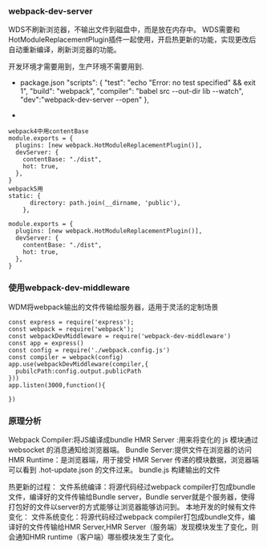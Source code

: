 
### webpack-dev-server
WDS不刷新浏览器，不输出文件到磁盘中，而是放在内存中。
WDS需要和HotModuleReplacementPlugin插件一起使用，开启热更新的功能，实现更改后自动重新编译，刷新浏览器的功能。

开发环境才需要用到，生产环境不需要用到.

- package.json
  "scripts": {
    "test": "echo \"Error: no test specified\" && exit 1",
    "build": "webpack",
    "compiler": "babel src --out-dir lib --watch",
    "dev":"webpack-dev-server --open"
  },

- 
```
webpack4中用contentBase
module.exports = {
  plugins: [new webpack.HotModuleReplacementPlugin()],
  devServer: {
    contentBase: "./dist",
    hot: true,
  },
}
webpack5用
static: {
      directory: path.join(__dirname, 'public'),
    },

module.exports = {
  plugins: [new webpack.HotModuleReplacementPlugin()],
  devServer: {
    contentBase: "./dist",
    hot: true,
  },
}
```
### 使用webpack-dev-middleware
WDM将webpack输出的文件传输给服务器，适用于灵活的定制场景

```
const express = require('express');
const webpack = require('webpack');
const webpackDevMiddleware = require('webpack-dev-middleware')
const app = express()
const config = require('./webpack.config.js')
const compiler = webpack(config)
app.use(webpackDevMiddleware(compiler,{
  pubilcPath:config.output.publicPath
}))
app.listen(3000,function(){

})
```

### 原理分析
Webpack Compiler:将JS编译成bundle
HMR Server :用来将变化的 js 模块通过 websocket 的消息通知给浏览器端。
Bundle Server:提供文件在浏览器的访问
HMR Runtime：是浏览器端，用于接受  HMR Server 传递的模块数据，浏览器端可以看到 .hot-update.json 的文件过来。
bundle.js 构建输出的文件

热更新的过程：
文件系统编译：将源代码经过webpack compiler打包成bundle文件，编译好的文件传输给Bundle server，Bundle server就是个服务器，使得打包好的文件以server的方式能够让浏览器能够访问到。
本地开发的时候有文件变化：
文件系统变化：将源代码经过webpack compiler打包成bundle文件，编译好的文件传输给HMR Server,HMR Server（服务端）发现模块发生了变化，则会通知HMR runtime（客户端）哪些模块发生了变化。